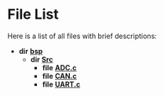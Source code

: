 
# File List

Here is a list of all files with brief descriptions:


* **dir** [**bsp**](dir_3c5459f7c179b79c90e2565474bb2856.md)     
    * **dir** [**Src**](dir_160128b01eb7e6b2a554f83ab5d45f5a.md)     
        * **file** [**ADC.c**](_a_d_c_8c.md)     
        * **file** [**CAN.c**](_c_a_n_8c.md)     
        * **file** [**UART.c**](_u_a_r_t_8c.md)     

